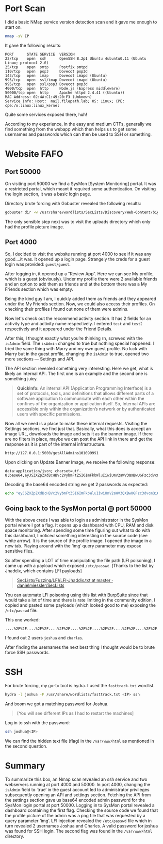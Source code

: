 # Port Scan

I did a basic NMap service version detection scan and it gave me enough to start on.

```bash
nmap -sV IP
```

It gave the following results:

```
PORT      STATE SERVICE  VERSION
22/tcp    open  ssh      OpenSSH 8.2p1 Ubuntu 4ubuntu0.11 (Ubuntu Linux; protocol 2.0)
25/tcp    open  smtp     Postfix smtpd
110/tcp   open  pop3     Dovecot pop3d
143/tcp   open  imap     Dovecot imapd (Ubuntu)
993/tcp   open  ssl/imap Dovecot imapd (Ubuntu)
995/tcp   open  ssl/pop3 Dovecot pop3d
4000/tcp  open  http     Node.js (Express middleware)
50000/tcp open  http     Apache httpd 2.4.41 ((Ubuntu))
MAC Address: 02:4A:C1:49:20:F3 (Unknown)
Service Info: Host:  mail.filepath.lab; OS: Linux; CPE: cpe:/o:linux:linux_kernel
```

Quite some services exposed there, huh!

According to my experience, in the easy and medium CTFs, generally we find something from the webapp which then helps us to get some usernames and passwords which can then be used to SSH or something.

# Website FAFO

## Port 50000

On visiting port 50000 we find a SysMon [System Monitoring] portal. It was a restricted portal, which meant it required some authentication. On visiting the login section, it was a basic login page.

Directory brute forcing with Gobuster revealed the following results:

```bash
gobuster dir -w /usr/share/wordlists/SecLists/Discovery/Web-Content/big.txt -u http://10.10.150.93:50000
```

The only sensible step next was to visit the uploads directory which only had the profile picture image.

## Port 4000

So, I decided to visit the website running at port 4000 to see if it was any good….it was. It opened up a login page. Strangely the creds for a guest login was provided: `guest/guest`.

After logging in, it opened up a “Review App”. Here we can see My profile, which is a guest (obviously). Under my profile there were 2 available friends and an option to add them as friends and at the bottom there was a My Friends section which was empty.

Being the kind guy I am, I quickly added them as friends and they appeared under the My Friends section. Now, we could also access their profiles. On checking their profiles I found out none of them were admins.

Now let's check out the recommend activity section. It has 2 fields for an activity type and activity name respectively. I entered `test` and `test2` respectively and it appeared under the Friend Details.

After this, I thought exactly what you’re thinking rn, screwed with the `isAdmin` field. The `isAdmin` changed to true but nothing special happened. I tried the same thing with Marry and my own guest profile. No luck with Marry but in the guest profile, changing the `isAdmin` to true, opened two more sections — Settings and API.

The API section revealed something very interesting. Here we get, what is likely an internal API. The first one is an example and the second one is something juicy.

> **QuickInfo:** An internal API (Application Programming Interface) is a set of protocols, tools, and definitions that allows different parts of a software application to communicate with each other within the confines of the organization or application itself. So, Internal APIs are accessible only within the organization’s network or by authenticated users with specific permissions.

Now all we need is a place to make these internal requests. Visiting the Settings sections, we find just that. Basically, what this does is accept an image URL, downloads the image and sets it as the banner image. If there are no filters in place, maybe we can post the API link in there and get the response as it is part of the internal infrastructure.

```
http://127.0.0.1:5000/getAllAdmins101099991
```

Upon clicking on Update Banner Image, we receive the following response:

```
data:application/json; charset=utf-8;base64,eyJSZXZpZXdBcHBVc2VybmFtZSI6ImFkbWluIiwiUmV2aWV3QXBwUGFzc3dvcmQiOiJhZG1pbkAhISEiLCJTeXNNb25BcHBVc2VybmFtZSI6ImFkbWluaXN0cmF0b3IiLCJTeXNNb25BcHBQYXNzd29yZCI6IlMkOSRxazZkIyoqTFFVIn0=
```

Decoding the base64 encoded string we get 2 passwords as expected:

```bash
echo "eyJSZXZpZXdBcHBVc2VybmFtZSI6ImFkbWluIiwiUmV2aWV3QXBwUGFzc3dvcmQiOiJhZG1pbkAhISEiLCJTeXNNb25BcHBVc2VybmFtZSI6ImFkbWluaXN0cmF0b3IiLCJTeXNNb25BcHBQYXNzd29yZCI6IlMkOSRxazZkIyoqTFFVIn0=" | base64 --decode
```

## Going back to the SysMon portal @ port 50000

With the above creds I was able to login as administrator in the SysMon portal where I got a flag. It opens up a dashboard with CPU, RAM and disk space monitoring. After spending some time figuring out what to do with this dashboard, I noticed something interesting in the source code (see white arrow). It is the source of the profile image. I opened the image in a new tab. Playing around with the ‘img’ query parameter may expose sensitive files.

So after spending a LOT of time manipulating the file path (LFI poisoning), I came up with a payload which exposed `/etc/passwd`. [Thanks to the list by Jhaddix, which contains LFI payloads]

> [SecLists/Fuzzing/LFI/LFI-Jhaddix.txt at master · danielmiessler/SecLists](https://github.com/danielmiessler/SecLists/blob/master/Fuzzing/LFI/LFI-Jhaddix.txt)

You can automate LFI poisoning using this list with BurpSuite since that would take a lot of time and there is rate limiting in the community edition, I copied and pasted some payloads (which looked good to me) exposing the `/etc/passwd` file.

This one worked:

```
....%2F%2F....%2F%2F....%2F%2F....%2F%2F....%2F%2F....%2F%2F....%2F%2F....%2F%2F....%2F%2Fetc%2Fpasswd
```

I found out 2 users `joshua` and `charles`.

After finding the usernames the next best thing I thought would be to brute force SSH passwords.

# SSH

For brute forcing, my go-to tool is hydra. I used the `fasttrack.txt` wordlist.

```bash
hydra -l joshua -P /usr/share/wordlists/fasttrack.txt <IP> ssh
```

And boom we got a matching password for Joshua.

> [You will see different IPs as I had to restart the machines]

Log in to ssh with the password:

```bash
ssh joshua@<IP>
```

We can find the hidden text file (flag) in the `/var/www/html` as mentioned in the second question.

# Summary

To summarize this box, an Nmap scan revealed an ssh service and two webservers running at port 4000 and 50000. In port 4000, changing the `isAdmin` field to ‘true’ in the guest account led to administrator privileges subsequently opening an API and settings section. Fetching the API from the settings section gave us base64 encoded admin password for the SysMon login portal at port 50000. Logging in to SysMon portal revealed a dashboard containing the first flag. Checking the source code we found that the profile picture of the admin was a png file that was requested by a query parameter ‘img’. LFI injection revealed the `/etc/passwd` file which in turn revealed 2 usernames Joshua and Charles. A valid password for joshua was found for SSH login. The second flag was found in the `/var/www/html` directory.
